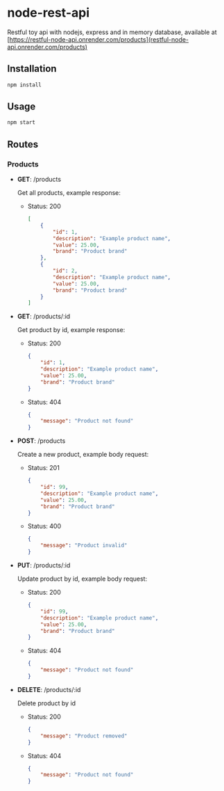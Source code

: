 # node-rest-api

Restful toy api with nodejs, express and in memory database, available at [https://restful-node-api.onrender.com/products](restful-node-api.onrender.com/products)

## Installation

```bash
npm install
```

## Usage

```bash
npm start
```

## Routes

### Products

- **GET**: /products

    Get all products, example response:

  - Status: 200

    ```json
    [
        {
            "id": 1,
            "description": "Example product name",
            "value": 25.00,
            "brand": "Product brand"
        },
        {
            "id": 2,
            "description": "Example product name",
            "value": 25.00,
            "brand": "Product brand"
        }
    ]
    ```

- **GET**: /products/:id

    Get product by id, example response:

  - Status: 200

    ```json
    {
        "id": 1,
        "description": "Example product name",
        "value": 25.00,
        "brand": "Product brand"
    }
    ```

  - Status: 404

    ```json
    {
        "message": "Product not found"
    }
    ```

- **POST**: /products

    Create a new product, example body request:

  - Status: 201

    ```json
    {   
        "id": 99,
        "description": "Example product name",
        "value": 25.00,
        "brand": "Product brand"
    }
    ```

  - Status: 400

    ```json
    {
        "message": "Product invalid"
    }
    ```

- **PUT**: /products/:id

    Update product by id, example body request:

  - Status: 200

    ```json
    {   
        "id": 99,
        "description": "Example product name",
        "value": 25.00,
        "brand": "Product brand"
    }
    ```

  - Status: 404

    ```json
    {
        "message": "Product not found"
    }
    ```

- **DELETE**: /products/:id

    Delete product by id

  - Status: 200

    ```json
    {
        "message": "Product removed"
    }
    ```

  - Status: 404

    ```json
    {
        "message": "Product not found"
    }
    ```
